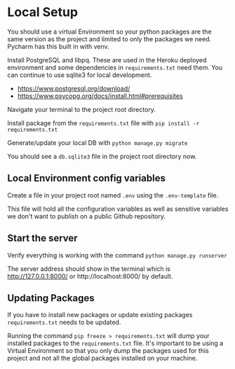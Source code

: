 # Local Setup

You should use a virtual Environment so your python packages are the same version as the project and limited to only the 
packages we need. Pycharm has this built in with venv.

Install PostgreSQL and libpq. These are used in the Heroku deployed environment and some dependencies in `requirements.txt` need them. You can continue to use sqlite3 for local development.
* https://www.postgresql.org/download/
* https://www.psycopg.org/docs/install.html#prerequisites

Navigate your terminal to the project root directory.

Install package from the `requirements.txt` file with
`pip install -r requirements.txt`

Generate/update your local DB with `python manage.py migrate`

You should see a `db.sqlite3` file in the project root directory now.

## Local Environment config variables
Create a file in your project root named `.env` using the `.env-template` file.

This file will hold all the configuration variables as well as sensitive variables we don't want to publish on a 
public Github repository. 


## Start the server

Verify everything is working with the command `python manage.py runserver` 

The server address should show in the terminal which is http://127.0.0.1:8000/ or http://localhost:8000/ by default.

## Updating Packages

If you have to install new packages or update existing packages `requirements.txt` needs to be updated. 

Running the command `pip freeze > requirements.txt` will dump your installed packages to the `requirements.txt` file.
It's important to be using a Virtual Environment so that you only dump the packages used for this project and not all 
the global packages installed on your machine.
